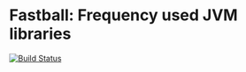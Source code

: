 # Fastball: Frequency used JVM libraries

[![Build Status](https://travis-ci.org/l0n9h02n/fastball.svg?branch=master)](https://travis-ci.org/l0n9h02n/fastball)